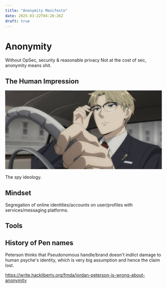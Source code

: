 ```yaml
---
title: "Anonymity Manifesto"
date: 2025-03-22T04:28:26Z
draft: true
---
```


# Anonymity

Without OpSec, security & reasonable privacy Not at the cost of sec, anonymity means shit.

## The Human Impression

![The Spy](spyfamily.jpg) 

The spy ideology. 

## Mindset

Segregation of online identities/accounts on user/profiles with services/messaging platforms. 

## Tools

## History of Pen names

Peterson thinks that Pseudonomous handle/brand doesn't indlict damage to human psyche's identity, which is very big assumption and hence the claim lost. 

https://write.hackliberty.org/fmda/jordan-peterson-is-wrong-about-anonymity
